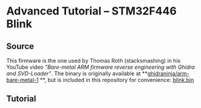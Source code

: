 # Advanced Tutorial – STM32F446 Blink

## Source

This firmware is the one used by Thomas Roth (stacksmashing) in his YouTube video *"Bare-metal ARM firmware reverse
engineering with Ghidra and SVD-Loader"*.
The binary is originally available at **[ghidraninja/arm-bare-metal-1](https://github.com/ghidraninja/arm-bare-metal-1)
**, but is included in this repository for convenience: [blink.bin](blink.bin)

## Tutorial